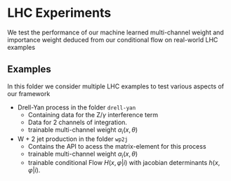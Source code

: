 # LHC Experiments

We test the performance of our machine learned multi-channel weight and importance weight deduced
from our conditional flow on real-world LHC examples

## Examples

In this folder we consider multiple LHC examples to test various aspects of our framework

- Drell-Yan process in the folder `drell-yan`
    - Containing data for the $\mathrm{Z}/\gamma$ interference term
    - Data for 2 channels of integration.
    - trainable multi-channel weight $\alpha_i(x,\theta)$
- W + 2 jet production in the folder `wp2j`
    - Contains the API to acess the matrix-element for this process
    - trainable multi-channel weight $\alpha_i(x,\theta)$
    - trainable conditional Flow $H(x,\varphi\vert i)$ with
    jacobian determinants $h(x,\varphi\vert i)$.
